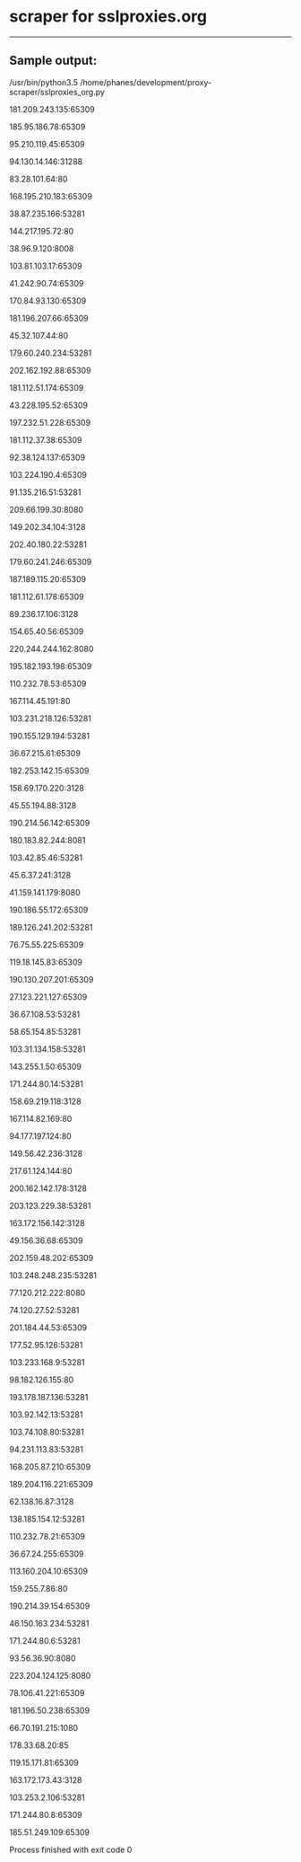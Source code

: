 # scraper for sslproxies.org

---

## Sample output:


/usr/bin/python3.5 /home/phanes/development/proxy-scraper/sslproxies_org.py

181.209.243.135:65309

185.95.186.78:65309

95.210.119.45:65309

94.130.14.146:31288

83.28.101.64:80

168.195.210.183:65309

38.87.235.166:53281

144.217.195.72:80

38.96.9.120:8008

103.81.103.17:65309

41.242.90.74:65309

170.84.93.130:65309

181.196.207.66:65309

45.32.107.44:80

179.60.240.234:53281

202.162.192.88:65309

181.112.51.174:65309

43.228.195.52:65309

197.232.51.228:65309

181.112.37.38:65309

92.38.124.137:65309

103.224.190.4:65309

91.135.216.51:53281

209.66.199.30:8080

149.202.34.104:3128

202.40.180.22:53281

179.60.241.246:65309

187.189.115.20:65309

181.112.61.178:65309

89.236.17.106:3128

154.65.40.56:65309

220.244.244.162:8080

195.182.193.198:65309

110.232.78.53:65309

167.114.45.191:80

103.231.218.126:53281

190.155.129.194:53281

36.67.215.61:65309

182.253.142.15:65309

158.69.170.220:3128

45.55.194.88:3128

190.214.56.142:65309

180.183.82.244:8081

103.42.85.46:53281

45.6.37.241:3128

41.159.141.179:8080

190.186.55.172:65309

189.126.241.202:53281

76.75.55.225:65309

119.18.145.83:65309

190.130.207.201:65309

27.123.221.127:65309

36.67.108.53:53281

58.65.154.85:53281

103.31.134.158:53281

143.255.1.50:65309

171.244.80.14:53281

158.69.219.118:3128

167.114.82.169:80

94.177.197.124:80

149.56.42.236:3128

217.61.124.144:80

200.162.142.178:3128

203.123.229.38:53281

163.172.156.142:3128

49.156.36.68:65309

202.159.48.202:65309

103.248.248.235:53281

77.120.212.222:8080

74.120.27.52:53281

201.184.44.53:65309

177.52.95.126:53281

103.233.168.9:53281

98.182.126.155:80

193.178.187.136:53281

103.92.142.13:53281

103.74.108.80:53281

94.231.113.83:53281

168.205.87.210:65309

189.204.116.221:65309

62.138.16.87:3128

138.185.154.12:53281

110.232.78.21:65309

36.67.24.255:65309

113.160.204.10:65309

159.255.7.86:80

190.214.39.154:65309

46.150.163.234:53281

171.244.80.6:53281

93.56.36.90:8080

223.204.124.125:8080

78.106.41.221:65309

181.196.50.238:65309

66.70.191.215:1080

178.33.68.20:85

119.15.171.81:65309

163.172.173.43:3128

103.253.2.106:53281

171.244.80.8:65309

185.51.249.109:65309



Process finished with exit code 0
